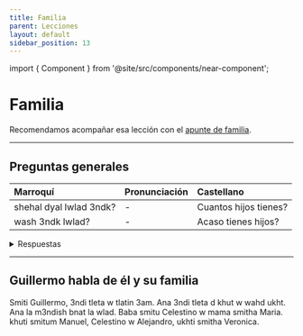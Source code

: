 ```yaml
---
title: Familia
parent: Lecciones
layout: default
sidebar_position: 13
---
```


import { Component } from '@site/src/components/near-component';

# Familia

Recomendamos acompañar esa lección con el [apunte de familia](../vocabulario/familia).

---

## Preguntas generales

| Marroquí                | Pronunciación | Castellano            |
|:------------------------|:--------------|:----------------------|
| shehal dyal lwlad 3ndk? | -             | Cuantos hijos tienes? |
| wash 3ndk lwlad?        | -             | Acaso tienes hijos?   |

<details>
<summary>Respuestas</summary>

| Marroquí             | Pronunciación | Castellano               |
|:---------------------|:--------------|:-------------------------|
| 3ndi wlad w wahd bnt | -             | Tengo un hijo y una hija |
| la, ana m3ndish      | -             | no, no tengo             |

</details>

---

## Guillermo habla de él y su familia

Smiti Guillermo, 3ndi tleta w tlatin 3am. Ana 3ndi tleta d khut w wahd ukht. Ana la m3ndish bnat la wlad. Baba smitu Celestino w mama smitha Maria. khuti smitum Manuel, Celestino w Alejandro, ukhti smitha Veronica.  